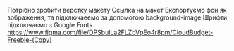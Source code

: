 Потрібно зробити верстку макету
Ссылка на макет
Експортуємо фон як зображення, та підключаеємо за допомогою background-image
Шрифти підключаємо з Google Fonts
https://www.figma.com/file/DPSbulLa2FLZbVpEo4r8pm/CloudBudget-Freebie-(Copy)
